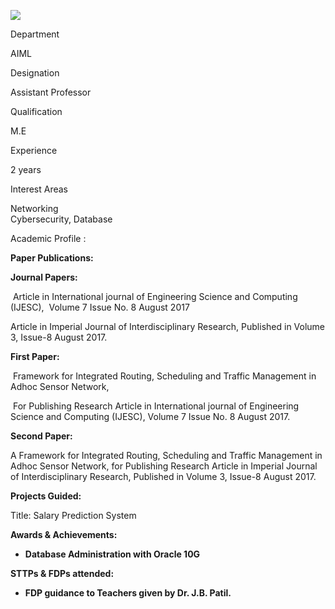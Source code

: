 [![](/sites/default/files/styles/faculty_images/public/2024-06/Kanchan%20Wankhede.jpg?itok=qGZwSokl)](/sites/default/files/2024-06/Kanchan%20Wankhede.jpg)

Department

AIML

Designation

Assistant Professor

Qualification

M.E

Experience

2 years

Interest Areas

Networking   
Cybersecurity, Database

Academic Profile :

****Paper Publications:****

****Journal Papers:****

 Article in International journal of Engineering Science and Computing (IJESC),  Volume 7 Issue No. 8 August 2017

Article in Imperial Journal of Interdisciplinary Research, Published in Volume 3, Issue-8 August 2017.

****First Paper:****

 Framework for Integrated Routing, Scheduling and Traffic Management in Adhoc Sensor Network,

 For Publishing Research Article in International journal of Engineering Science and Computing (IJESC), Volume 7 Issue No. 8 August 2017.

****Second Paper:****

A Framework for Integrated Routing, Scheduling and Traffic Management in Adhoc Sensor Network, for Publishing Research Article in Imperial Journal of Interdisciplinary Research, Published in Volume 3, Issue-8 August 2017.

****Projects Guided:****

Title: Salary Prediction System

****Awards & Achievements:****

* ****Database Administration with Oracle 10G****

****STTPs & FDPs attended:****

* ****FDP guidance to Teachers given by Dr. J.B. Patil.****